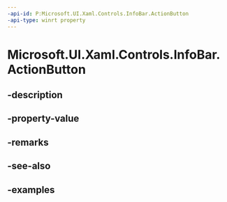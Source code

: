 ```yaml
---
-api-id: P:Microsoft.UI.Xaml.Controls.InfoBar.ActionButton
-api-type: winrt property
---
```


# Microsoft.UI.Xaml.Controls.InfoBar.ActionButton

<!--
public Windows.UI.Xaml.Controls.Primitives.ButtonBase ActionButton { get; set; }
-->


## -description

## -property-value

## -remarks

## -see-also

## -examples


